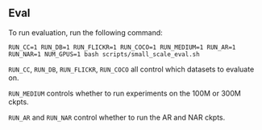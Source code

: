 ## Eval
To run evaluation, run the following command:
```
RUN_CC=1 RUN_DB=1 RUN_FLICKR=1 RUN_COCO=1 RUN_MEDIUM=1 RUN_AR=1 RUN_NAR=1 NUM_GPUS=1 bash scripts/small_scale_eval.sh
```

`RUN_CC`, `RUN_DB`, `RUN_FLICKR`, `RUN_COCO` all control which datasets to evaluate on.

`RUN_MEDIUM` controls whether to run experiments on the 100M or 300M ckpts.

`RUN_AR` and `RUN_NAR` control whether to run the AR and NAR ckpts.
